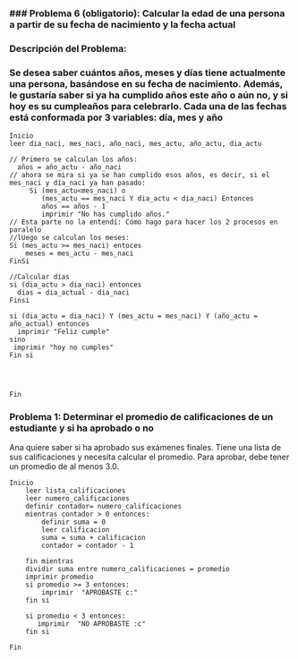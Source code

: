 

### ### Problema 6 (obligatorio): Calcular la edad de una persona a partir de su fecha de nacimiento y la fecha actual

### **Descripción del Problema:**
### Se desea saber cuántos años, meses y días tiene actualmente una persona, basándose en su fecha de nacimiento. Además, le gustaría saber si ya ha cumplido años este año o aún no, y si hoy es su cumpleaños para celebrarlo. Cada una de las fechas está conformada por 3 variables: día, mes y año
 
 ```
 Inicio
 leer dia_naci, mes_naci, año_naci, mes_actu, año_actu, dia_actu

// Primero se calculan los años:
   años = año_actu - año_naci
// ahora se mira si ya se han cumplido esos años, es decir, si el mes_naci y día_naci ya han pasado:
      Si (mes_actu<mes_naci) o
         (mes_actu == mes_naci Y dia_actu < dia_naci) Entonces
         años == años - 1
         imprimir "No has cumplido años."
// Esta parte no la entendí: Cómo hago para hacer los 2 procesos en paralelo
//lUego se calculan los meses:
Si (mes_actu >= mes_naci) entoces
     meses = mes_actu - mes_naci
 FinSi

//Calcular días
si (dia_actu > dia_naci) entonces
   dias = dia_actual - dia_naci
Finsi

si (dia_actu = dia_naci) Y (mes_actu = mes_naci) Y (año_actu = año_actual) entonces
   imprimir "Feliz cumple"
sino
  imprimir "hoy no cumples"
Fin si



      
 Fin
 ```


 ### Problema 1: Determinar el promedio de calificaciones de un estudiante y si ha aprobado o no

Ana quiere saber si ha aprobado sus exámenes finales. Tiene una lista de sus calificaciones y necesita calcular el promedio. Para aprobar, debe tener un promedio de al menos 3.0.

```
Inicio
    leer lista_calificaciones
    leer numero_calificaciones
    definir contador= numero_calificaciones
    mientras contador > 0 entonces:
        definir suma = 0
        leer calificacion
        suma = suma + calificacion
        contador = contador - 1
        
    fin mientras
    dividir suma entre numero_calificaciones = promedio 
    imprimir promedio
    si promedio >= 3 entonces:
        imprimir  "APROBASTE c:"
    fin si

    si promedio < 3 entonces:
       imprimir  "NO APROBASTE :c"
    fin si

Fin
```
